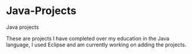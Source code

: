 # Java-Projects
Java projects


These are projects I have completed over my education in the Java language, I used Eclipse and am currently working on adding the projects.
